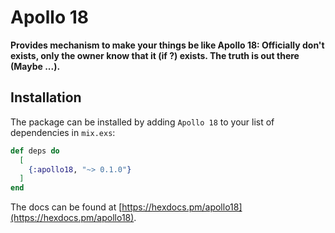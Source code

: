 # Apollo 18

**Provides mechanism to make your things be like Apollo 18: 
Officially don't exists, only the owner know that it (if ?) exists. The truth is out there (Maybe ...).**

## Installation

The package can be installed by adding `Apollo 18` to your list of dependencies in `mix.exs`:

```elixir
def deps do
  [
    {:apollo18, "~> 0.1.0"}
  ]
end
```

The docs can be found at [https://hexdocs.pm/apollo18](https://hexdocs.pm/apollo18).



